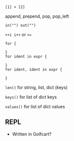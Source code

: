 `[1] + [2]`

append, prepend, pop, pop_left

`in("") out("")`

`++i i++` or `+=`

```
for {

}
for ident in expr {

}
for ident, ident in expr {

}
```

`len()` for string, list, dict (keys)

`keys()` for list of dict keys

`values()` for list of dict values

## REPL
- Written in Golfcart?
